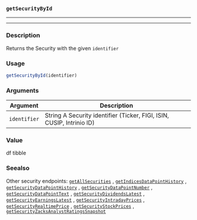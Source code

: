 ### `getSecurityById`
***
***

### Description

 Returns the Security with the given `identifier`

### Usage
```r
getSecurityById(identifier)
```

### Arguments
Argument      |Description
------------- |----------------
```identifier```     |     String A Security identifier (Ticker, FIGI, ISIN, CUSIP, Intrinio ID)
### Value

 df tibble 

### Seealso

 Other security endpoints: [`getAllSecurities`](getAllSecurities.md) ,
  [`getIndicesDataPointHistory`](getIndicesDataPointHistory.md) ,
  [`getSecurityDataPointHistory`](getSecurityDataPointHistory.md) ,
  [`getSecurityDataPointNumber`](getSecurityDataPointNumber.md) ,
  [`getSecurityDataPointText`](getSecurityDataPointText.md) ,
  [`getSecurityDividendsLatest`](getSecurityDividendsLatest.md) ,
  [`getSecurityEarningsLatest`](getSecurityEarningsLatest.md) ,
  [`getSecurityIntradayPrices`](getSecurityIntradayPrices.md) ,
  [`getSecurityRealtimePrice`](getSecurityRealtimePrice.md) ,
  [`getSecurityStockPrices`](getSecurityStockPrices.md) ,
  [`getSecurityZacksAnalystRatingsSnapshot`](getSecurityZacksAnalystRatingsSnapshot.md) 

